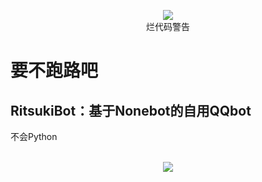 <p align="center">
  <img src="https://img.shields.io/static/v1?label=State-of-the-art&message=Shitcode&color=7B5804">
</br>烂代码警告
</p>

# 要不跑路吧
## RitsukiBot：基于Nonebot的自用QQbot
不会Python</br></br>
<p align="center">
  <a href="https://s2.loli.net/2022/02/23/Jb2ujGRMfy7AChI.jpg">
    <img src="https://s2.loli.net/2022/02/23/Jb2ujGRMfy7AChI.jpg">
  </a>
</p>
